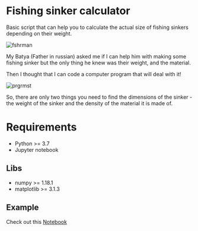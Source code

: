 # Fishing sinker calculator

Basic script that can help you to calculate the actual size of fishing sinkers depending on their weight.

![fshrman](https://user-images.githubusercontent.com/51379705/99513595-a0927a80-29ac-11eb-89cf-05411aa14cb1.jpg)

My Batya (Father in russian) asked me if I can help him with making some fishing sinker but the only thing he knew was their weight, and the material. 

Then I thought that I can code a computer program that will deal with it!

![prgrmst](https://user-images.githubusercontent.com/51379705/99513670-b1db8700-29ac-11eb-82f0-983787b6a984.jpg)

So, there are only two things you need to find the dimensions of the sinker - the weight of the sinker and the density of the material it is made of. 

# Requirements

- Python >= 3.7
- Jupyter notebook
## Libs
- numpy >= 1.18.1
- matplotlib >= 3.1.3

## Example
Check out this [Notebook](/fishing_time.ipynb)
